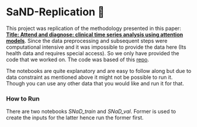 # SaND-Replication :hospital:

This project was replication of the methodology presented in this paper: [**Title: Attend and diagnose: clinical time series analysis using attention models**](https://arxiv.org/abs/1711.03905). Since the data preprocessing and subsequent steps were computational intensive and it was impossible to provide the data here (Its health data and requires special access). So we only have provided the code that we worked on. The code was based of this [repo](https://github.com/khirotaka/SAnD).

The notebooks are quite explanatory and are easy to follow along but due to data constraint as mentioned above it might not be possible to run it. Though you can use any other data that you would like and run it for that. 

### How to Run 
There are two notebooks *SNaD_train* and *SNaD_val*. Former is used to create the inputs for the latter hence run the former first. 
